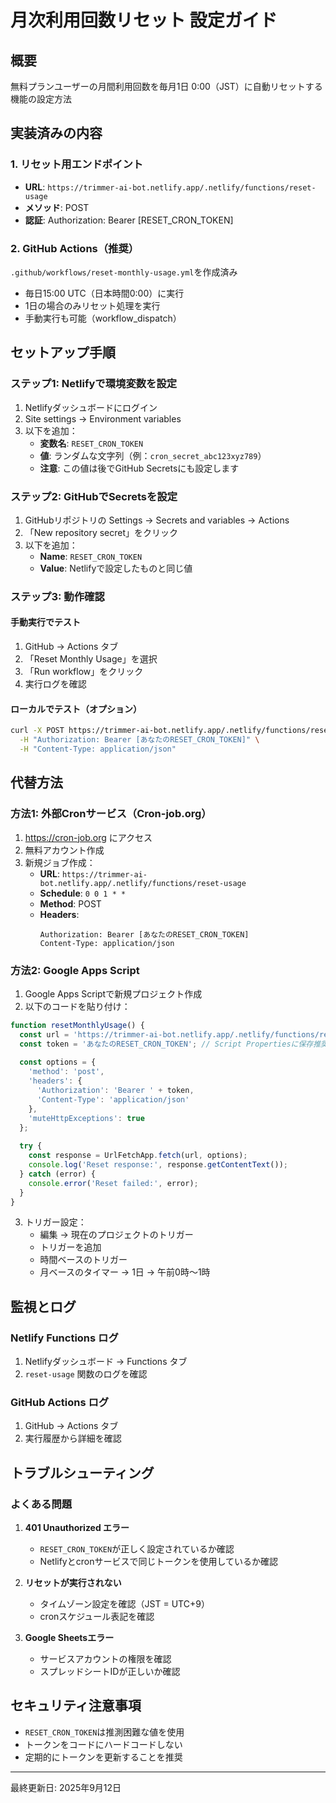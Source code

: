 # 月次利用回数リセット 設定ガイド

## 概要
無料プランユーザーの月間利用回数を毎月1日 0:00（JST）に自動リセットする機能の設定方法

## 実装済みの内容

### 1. リセット用エンドポイント
- **URL**: `https://trimmer-ai-bot.netlify.app/.netlify/functions/reset-usage`
- **メソッド**: POST
- **認証**: Authorization: Bearer [RESET_CRON_TOKEN]

### 2. GitHub Actions（推奨）
`.github/workflows/reset-monthly-usage.yml`を作成済み
- 毎日15:00 UTC（日本時間0:00）に実行
- 1日の場合のみリセット処理を実行
- 手動実行も可能（workflow_dispatch）

## セットアップ手順

### ステップ1: Netlifyで環境変数を設定

1. Netlifyダッシュボードにログイン
2. Site settings → Environment variables
3. 以下を追加：
   - **変数名**: `RESET_CRON_TOKEN`
   - **値**: ランダムな文字列（例：`cron_secret_abc123xyz789`）
   - **注意**: この値は後でGitHub Secretsにも設定します

### ステップ2: GitHubでSecretsを設定

1. GitHubリポジトリの Settings → Secrets and variables → Actions
2. 「New repository secret」をクリック
3. 以下を追加：
   - **Name**: `RESET_CRON_TOKEN`
   - **Value**: Netlifyで設定したものと同じ値

### ステップ3: 動作確認

#### 手動実行でテスト
1. GitHub → Actions タブ
2. 「Reset Monthly Usage」を選択
3. 「Run workflow」をクリック
4. 実行ログを確認

#### ローカルでテスト（オプション）
```bash
curl -X POST https://trimmer-ai-bot.netlify.app/.netlify/functions/reset-usage \
  -H "Authorization: Bearer [あなたのRESET_CRON_TOKEN]" \
  -H "Content-Type: application/json"
```

## 代替方法

### 方法1: 外部Cronサービス（Cron-job.org）

1. https://cron-job.org にアクセス
2. 無料アカウント作成
3. 新規ジョブ作成：
   - **URL**: `https://trimmer-ai-bot.netlify.app/.netlify/functions/reset-usage`
   - **Schedule**: `0 0 1 * *`
   - **Method**: POST
   - **Headers**: 
     ```
     Authorization: Bearer [あなたのRESET_CRON_TOKEN]
     Content-Type: application/json
     ```

### 方法2: Google Apps Script

1. Google Apps Scriptで新規プロジェクト作成
2. 以下のコードを貼り付け：

```javascript
function resetMonthlyUsage() {
  const url = 'https://trimmer-ai-bot.netlify.app/.netlify/functions/reset-usage';
  const token = 'あなたのRESET_CRON_TOKEN'; // Script Propertiesに保存推奨
  
  const options = {
    'method': 'post',
    'headers': {
      'Authorization': 'Bearer ' + token,
      'Content-Type': 'application/json'
    },
    'muteHttpExceptions': true
  };
  
  try {
    const response = UrlFetchApp.fetch(url, options);
    console.log('Reset response:', response.getContentText());
  } catch (error) {
    console.error('Reset failed:', error);
  }
}
```

3. トリガー設定：
   - 編集 → 現在のプロジェクトのトリガー
   - トリガーを追加
   - 時間ベースのトリガー
   - 月ベースのタイマー → 1日 → 午前0時〜1時

## 監視とログ

### Netlify Functions ログ
1. Netlifyダッシュボード → Functions タブ
2. `reset-usage` 関数のログを確認

### GitHub Actions ログ
1. GitHub → Actions タブ
2. 実行履歴から詳細を確認

## トラブルシューティング

### よくある問題

1. **401 Unauthorized エラー**
   - `RESET_CRON_TOKEN`が正しく設定されているか確認
   - Netlifyとcronサービスで同じトークンを使用しているか確認

2. **リセットが実行されない**
   - タイムゾーン設定を確認（JST = UTC+9）
   - cronスケジュール表記を確認

3. **Google Sheetsエラー**
   - サービスアカウントの権限を確認
   - スプレッドシートIDが正しいか確認

## セキュリティ注意事項

- `RESET_CRON_TOKEN`は推測困難な値を使用
- トークンをコードにハードコードしない
- 定期的にトークンを更新することを推奨

---

最終更新日: 2025年9月12日